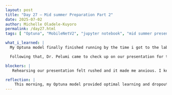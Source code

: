 ```yaml
---
layout: post
title: "Day 27 – Mid summer Preparation Part 2"
date: 2025-07-02
author: Michelle Oladele-Kuyoro
permalink: /day27.html
tags: [ "Optuna", "MobileNetV2", "jupyter notebook", "mid summer presentation "]

what_i_learned: |
  My Optuna model finally finished running by the time i got to the lab this morning. It gave me the learning rate as well as the dropout rate that will be produce better results with the Adam optimizer. After I got the results, I tried running it with the new learning rate and drop out value provided to me, and for the first time, I was able to see stellar results with the Adam and AdamW optimizer. Adam gave me better results with little to no mis classification in the confusion matrix display. I was very happy with this and shared the results with my team members. 

  Following that, Dr. Pelumi came to check up on our presentation for tomorrow, to practice with us once again and see our demo video. At this time, Yusrah and I had been editing the video by combining all the submission into one video. It was very stressful as it felt like we were rushing. I hadn't even been stressed as much at the beginning of the day. However, we were able to submit the video before the deadline, and i think it came out pretty good. We were going over the time limit when practicing our presentation but we condensed the time even though it felt like we were going through the slides in a rush. I believe that we are somewhat prepared for tomorrow, and any details can be finalized later. 

blockers: |
   Rehearsing our presentation felt rushed and it made me anxious. I kept mixing up the words on my slide. 

reflection: |
    This morning, my Optuna model provided optimal learning and dropout rates, leading to impressive results with the Adam optimizer. I was excited to share these findings with my team, but the stress of editing our demo video quickly set in as we rushed to meet the deadline. Although we managed to submit it on time, our practice felt hurried, which made me a bit anxious. Despite this, I believe we are mostly prepared for tomorrow's presentation and can finalize any remaining details later.
---
```

